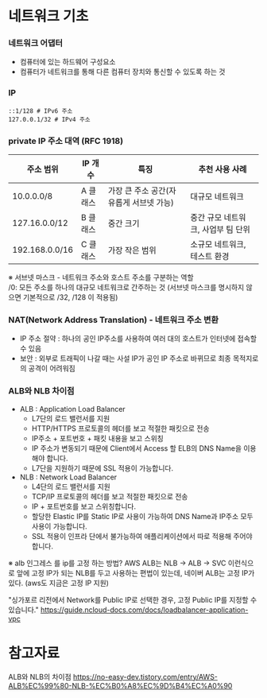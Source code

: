 # 네트워크 기초

### 네트워크 어댑터
- 컴퓨터에 있는 하드웨어 구성요소
- 컴퓨터가 네트워크를 통해 다른 컴퓨터 장치와 통신할 수 있도록 하는 것


### IP
```shell
::1/128 # IPv6 주소
127.0.0.1/32 # IPv4 주소
```

### private IP 주소 대역 (RFC 1918)
| 주소 범위 | IP 개수 | 특징 | 추천 사용 사례 |
| --- | ---| --- | --- |
| 10.0.0.0/8 | A 클래스 | 가장 큰 주소 공간(자유롭게 서브넷 가능) | 대규모 네트워크 |
| 127.16.0.0/12 | B 클래스 | 중간 크기 | 중간 규모 네트워크, 사업부 팀 단위 |
| 192.168.0.0/16 | C 클래스 | 가장 작은 범위 | 소규모 네트워크, 테스트 환경 |

※ 서브넷 마스크 - 네트워크 주소와 호스트 주소를 구분하는 역할  
/0: 모든 주소를 하나의 대규모 네트워크로 간주하는 것 (서브넷 마스크를 명시하지 않으면 기본적으로 /32, /128 이 적용됨)

### NAT(Network Address Translation) - 네트워크 주소 변환
- IP 주소 절약 : 하나의 공인 IP주소를 사용하여 여러 대의 호스트가 인터넷에 접속할 수 있음
- 보안 : 외부로 트래픽이 나갈 때는 사설 IP가 공인 IP 주소로 바뀌므로 최종 목적지로의 공격이 어려워짐

### ALB와 NLB 차이점
- ALB : Application Load Balancer
    - L7단의 로드 밸런서를 지원
    - HTTP/HTTPS 프로토콜의 헤더를 보고 적절한 패킷으로 전송 
    - IP주소 + 포트번호 + 패킷 내용을 보고 스위칭
    - IP 주소가 변동되기 때문에 Client에서 Access 할 ELB의 DNS Name을 이용해야 합니다.
    - L7단을 지원하기 때문에 SSL 적용이 가능합니다.
- NLB : Network Load Balancer
    - L4단의 로드 밸런서를 지원
    - TCP/IP 프로토콜의 헤더를 보고 적절한 패킷으로 전송
    - IP + 포트번호를 보고 스위칭합니다.
    - 할당한 Elastic IP를 Static IP로 사용이 가능하여 DNS Name과 IP주소 모두 사용이 가능합니다.
    - SSL 적용이 인프라 단에서 불가능하여 애플리케이션에서 따로 적용해 주어야 합니다.

※ alb 인그레스 를 ip를 고정 하는 방법?
AWS ALB는 NLB -> ALB -> SVC 이런식으로 앞에 고정 IP가 되는 NLB를 두고 사용하는 편법이 있는데, 네이버 ALB는 고정 IP가 있다. (aws도 지금은 고정 IP 지원)

"싱가포르 리전에서 Network를 Public IP로 선택한 경우, 고정 Public IP를 지정할 수 있습니다."
https://guide.ncloud-docs.com/docs/loadbalancer-application-vpc


# 참고자료
ALB와 NLB의 차이점 https://no-easy-dev.tistory.com/entry/AWS-ALB%EC%99%80-NLB-%EC%B0%A8%EC%9D%B4%EC%A0%90